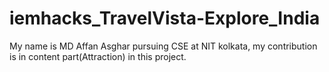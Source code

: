 # iemhacks_TravelVista-Explore_India

My name is MD Affan Asghar pursuing CSE at NIT kolkata, my contribution is in content part(Attraction) in this project.
